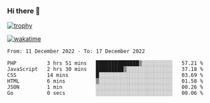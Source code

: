 ### Hi there 👋

[![trophy](https://github-profile-trophy.vercel.app/?username=cxnky&theme=dracula)](https://github.com/ryo-ma/github-profile-trophy)

[![wakatime](https://wakatime.com/badge/user/1c39c599-5497-41b9-a5be-2c4676e7fd23.svg)](https://wakatime.com/@1c39c599-5497-41b9-a5be-2c4676e7fd23)
<!--START_SECTION:waka-->

```text
From: 11 December 2022 - To: 17 December 2022

PHP          3 hrs 51 mins   ██████████████▒░░░░░░░░░░   57.21 %
JavaScript   2 hrs 30 mins   █████████▒░░░░░░░░░░░░░░░   37.18 %
CSS          14 mins         █░░░░░░░░░░░░░░░░░░░░░░░░   03.69 %
HTML         6 mins          ▒░░░░░░░░░░░░░░░░░░░░░░░░   01.58 %
JSON         1 min           ░░░░░░░░░░░░░░░░░░░░░░░░░   00.26 %
Go           0 secs          ░░░░░░░░░░░░░░░░░░░░░░░░░   00.06 %
```

<!--END_SECTION:waka-->
